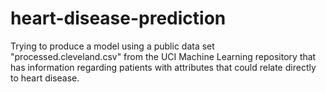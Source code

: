# heart-disease-prediction
Trying to produce a model using a public data set "processed.cleveland.csv" from the UCI Machine Learning repository that has information regarding patients with attributes that could relate directly to heart disease.
